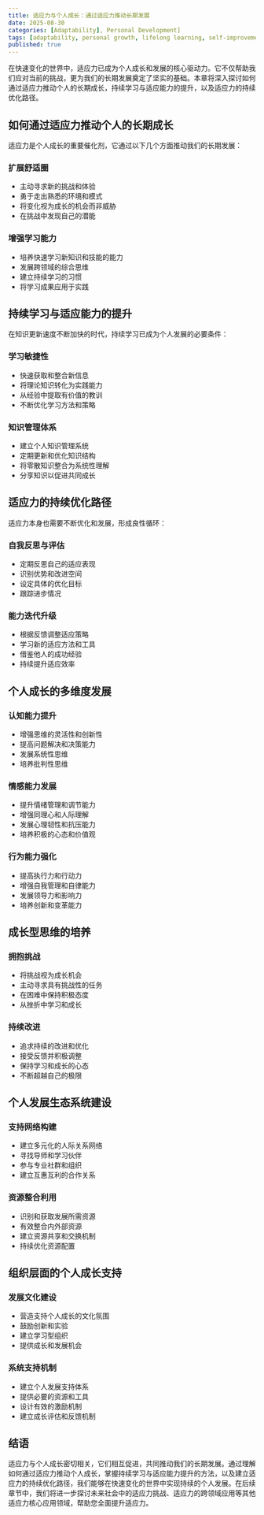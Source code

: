 ```yaml
---
title: 适应力与个人成长：通过适应力推动长期发展
date: 2025-08-30
categories: [Adaptability], Personal Development]
tags: [adaptability, personal growth, lifelong learning, self-improvement, development]
published: true
---
```


在快速变化的世界中，适应力已成为个人成长和发展的核心驱动力。它不仅帮助我们应对当前的挑战，更为我们的长期发展奠定了坚实的基础。本章将深入探讨如何通过适应力推动个人的长期成长，持续学习与适应能力的提升，以及适应力的持续优化路径。

## 如何通过适应力推动个人的长期成长

适应力是个人成长的重要催化剂，它通过以下几个方面推动我们的长期发展：

### 扩展舒适圈
- 主动寻求新的挑战和体验
- 勇于走出熟悉的环境和模式
- 将变化视为成长的机会而非威胁
- 在挑战中发现自己的潜能

### 增强学习能力
- 培养快速学习新知识和技能的能力
- 发展跨领域的综合思维
- 建立持续学习的习惯
- 将学习成果应用于实践

## 持续学习与适应能力的提升

在知识更新速度不断加快的时代，持续学习已成为个人发展的必要条件：

### 学习敏捷性
- 快速获取和整合新信息
- 将理论知识转化为实践能力
- 从经验中提取有价值的教训
- 不断优化学习方法和策略

### 知识管理体系
- 建立个人知识管理系统
- 定期更新和优化知识结构
- 将零散知识整合为系统性理解
- 分享知识以促进共同成长

## 适应力的持续优化路径

适应力本身也需要不断优化和发展，形成良性循环：

### 自我反思与评估
- 定期反思自己的适应表现
- 识别优势和改进空间
- 设定具体的优化目标
- 跟踪进步情况

### 能力迭代升级
- 根据反馈调整适应策略
- 学习新的适应方法和工具
- 借鉴他人的成功经验
- 持续提升适应效率

## 个人成长的多维度发展

### 认知能力提升
- 增强思维的灵活性和创新性
- 提高问题解决和决策能力
- 发展系统性思维
- 培养批判性思维

### 情感能力发展
- 提升情绪管理和调节能力
- 增强同理心和人际理解
- 发展心理韧性和抗压能力
- 培养积极的心态和价值观

### 行为能力强化
- 提高执行力和行动力
- 增强自我管理和自律能力
- 发展领导力和影响力
- 培养创新和变革能力

## 成长型思维的培养

### 拥抱挑战
- 将挑战视为成长机会
- 主动寻求具有挑战性的任务
- 在困难中保持积极态度
- 从挫折中学习和成长

### 持续改进
- 追求持续的改进和优化
- 接受反馈并积极调整
- 保持学习和成长的心态
- 不断超越自己的极限

## 个人发展生态系统建设

### 支持网络构建
- 建立多元化的人际关系网络
- 寻找导师和学习伙伴
- 参与专业社群和组织
- 建立互惠互利的合作关系

### 资源整合利用
- 识别和获取发展所需资源
- 有效整合内外部资源
- 建立资源共享和交换机制
- 持续优化资源配置

## 组织层面的个人成长支持

### 发展文化建设
- 营造支持个人成长的文化氛围
- 鼓励创新和实验
- 建立学习型组织
- 提供成长和发展机会

### 系统支持机制
- 建立个人发展支持体系
- 提供必要的资源和工具
- 设计有效的激励机制
- 建立成长评估和反馈机制

## 结语

适应力与个人成长密切相关，它们相互促进，共同推动我们的长期发展。通过理解如何通过适应力推动个人成长，掌握持续学习与适应能力提升的方法，以及建立适应力的持续优化路径，我们能够在快速变化的世界中实现持续的个人发展。在后续章节中，我们将进一步探讨未来社会中的适应力挑战、适应力的跨领域应用等其他适应力核心应用领域，帮助您全面提升适应力。